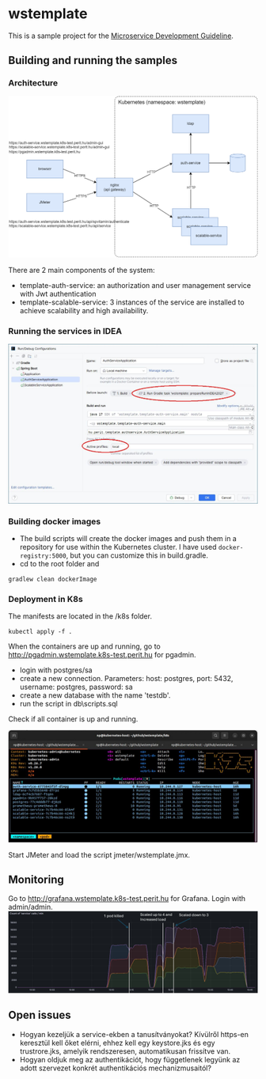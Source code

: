 # wstemplate

This is a sample project for the [Microservice Development Guideline](https://github.com/nagypet/wstemplate/wiki).

## Building and running the samples 

### Architecture
![](docs/images/wstemplate_architecture-K8s.drawio.png)

There are 2 main components of the system:
- template-auth-service: an authorization and user management service with Jwt authentication
- template-scalable-service: 3 instances of the service are installed to achieve scalability and high availability.


### Running the services in IDEA

![](docs/images/idea_01.jpg)


### Building docker images
- The build scripts will create the docker images and push them in a repository for use within the Kubernetes cluster. I have used `docker-registry:5000`, but you can customize this in build.gradle.
- cd to the root folder and
```
gradlew clean dockerImage
```

### Deployment in K8s

The manifests are located in the /k8s folder.

```
kubectl apply -f .
```

When the containers are up and running, go to http://pgadmin.wstemplate.k8s-test.perit.hu for pgadmin. 
- login with postgres/sa
- create a new connection. Parameters: host: postgres, port: 5432, username: postgres, password: sa
- create a new database with the name 'testdb'. 
- run the script in db\scripts.sql

Check if all container is up and running.

![](docs/images/wstemplate-in-k8s.jpg)

Start JMeter and load the script jmeter/wstemplate.jmx.

## Monitoring
Go to http://grafana.wstemplate.k8s-test.perit.hu for Grafana. Login with admin/admin.
![](docs/images/grafana-in-k8s.jpg)

## Open issues
- Hogyan kezeljük a service-ekben a tanusítványokat? Kívülről https-en keresztül kell őket elérni, ehhez kell egy keystore.jks és egy trustrore.jks, amelyik rendszeresen, automatikusan frissítve van.
- Hogyan oldjuk meg az authentikációt, hogy függetlenek legyünk az adott szervezet konkrét authentikációs mechanizmusaitól?
